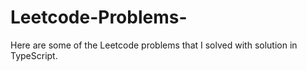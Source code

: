 # Leetcode-Problems-
Here are some of the Leetcode problems that I solved with solution in TypeScript.

